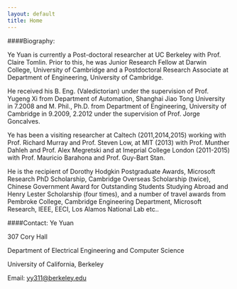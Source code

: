 ```yaml
---
layout: default
title: Home
---
```


####Biography:

Ye Yuan is currently a Post-doctoral researcher at UC Berkeley with Prof. Claire Tomlin. Prior to this, he was Junior Research Fellow at Darwin College, University of Cambridge and
a Postdoctoral Research Associate at Department of Engineering, University of Cambridge. 

He received his B. Eng. (Valedictorian) under the supervision of Prof. Yugeng Xi from Department of Automation, 
Shanghai Jiao Tong University in 7.2008 and M. Phil., Ph.D. from Department of Engineering, University of Cambridge
in 9.2009, 2.2012 under the supervision of Prof. Jorge Goncalves. 

Ye has been a visiting researcher at Caltech (2011,2014,2015) working with Prof. Richard Murray and Prof. Steven Low, at MIT (2013) with Prof. Munther Dahleh and Prof. Alex Megretski and at Imeprial College London (2011-2015) with Prof. Mauricio Barahona and Prof. Guy-Bart Stan. 

He is the recipient of Dorothy Hodgkin Postgraduate Awards, Microsoft Research PhD Scholarship, Cambridge Overseas Scholarship (twice), Chinese Government Award for Outstanding Students Studying Abroad and Henry Lester Scholarship (four times), and a number of travel awards from Pembroke College, Cambridge Engineering Department, Microsoft Research, IEEE, EECI, Los Alamos National Lab etc..



####Contact:
Ye Yuan

307 Cory Hall 

Department of Electrical Engineering and Computer Science

University of California, Berkeley

Email: yy311@berkeley.edu

